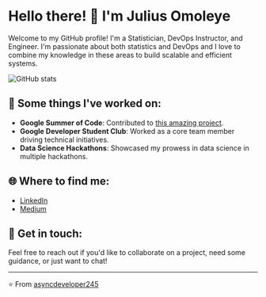 # Hello there! 👋 I'm Julius Omoleye

Welcome to my GitHub profile! I'm a Statistician, DevOps Instructor, and Engineer. I'm passionate about both statistics and DevOps and I love to combine my knowledge in these areas to build scalable and efficient systems.

![GitHub stats](https://github-readme-stats.vercel.app/api?username=geek0ps&show_icons=true&count_private=true&theme=radical)

## 🚀 Some things I've worked on:

- **Google Summer of Code**: Contributed to [this amazing project](https://summerofcode.withgoogle.com/archive/2022/projects/y4Mk5bM9).
- **Google Developer Student Club**: Worked as a core team member driving technical initiatives.
- **Data Science Hackathons**: Showcased my prowess in data science in multiple hackathons.

## 🌐 Where to find me:
- [LinkedIn](https://linkedin.com/in/julius-omoleye)
- [Medium](https://devineer.medium.com)

## 💌 Get in touch:
Feel free to reach out if you'd like to collaborate on a project, need some guidance, or just want to chat!

---

⭐️ From [asyncdeveloper245](https://github.com/geek0ps)
